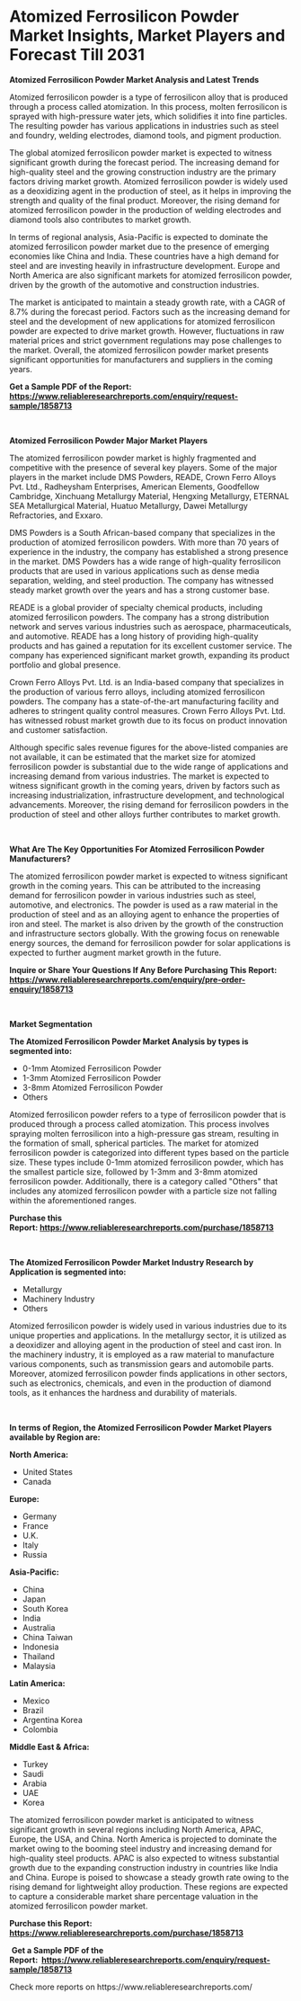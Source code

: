 <p><h1>Atomized Ferrosilicon Powder Market Insights, Market Players and Forecast Till 2031</h1></p><p><strong>Atomized Ferrosilicon Powder Market Analysis and Latest Trends</strong></p>
<p><p>Atomized ferrosilicon powder is a type of ferrosilicon alloy that is produced through a process called atomization. In this process, molten ferrosilicon is sprayed with high-pressure water jets, which solidifies it into fine particles. The resulting powder has various applications in industries such as steel and foundry, welding electrodes, diamond tools, and pigment production.</p><p>The global atomized ferrosilicon powder market is expected to witness significant growth during the forecast period. The increasing demand for high-quality steel and the growing construction industry are the primary factors driving market growth. Atomized ferrosilicon powder is widely used as a deoxidizing agent in the production of steel, as it helps in improving the strength and quality of the final product. Moreover, the rising demand for atomized ferrosilicon powder in the production of welding electrodes and diamond tools also contributes to market growth.</p><p>In terms of regional analysis, Asia-Pacific is expected to dominate the atomized ferrosilicon powder market due to the presence of emerging economies like China and India. These countries have a high demand for steel and are investing heavily in infrastructure development. Europe and North America are also significant markets for atomized ferrosilicon powder, driven by the growth of the automotive and construction industries.</p><p>The market is anticipated to maintain a steady growth rate, with a CAGR of 8.7% during the forecast period. Factors such as the increasing demand for steel and the development of new applications for atomized ferrosilicon powder are expected to drive market growth. However, fluctuations in raw material prices and strict government regulations may pose challenges to the market. Overall, the atomized ferrosilicon powder market presents significant opportunities for manufacturers and suppliers in the coming years.</p></p>
<p><strong>Get a Sample PDF of the Report:&nbsp; <a href="https://www.reliableresearchreports.com/enquiry/request-sample/1858713">https://www.reliableresearchreports.com/enquiry/request-sample/1858713</a></strong></p>
<p>&nbsp;</p>
<p><strong>Atomized Ferrosilicon Powder Major Market Players</strong></p>
<p><p>The atomized ferrosilicon powder market is highly fragmented and competitive with the presence of several key players. Some of the major players in the market include DMS Powders, READE, Crown Ferro Alloys Pvt. Ltd., Radheysham Enterprises, American Elements, Goodfellow Cambridge, Xinchuang Metallurgy Material, Hengxing Metallurgy, ETERNAL SEA Metallurgical Material, Huatuo Metallurgy, Dawei Metallurgy Refractories, and Exxaro.</p><p>DMS Powders is a South African-based company that specializes in the production of atomized ferrosilicon powders. With more than 70 years of experience in the industry, the company has established a strong presence in the market. DMS Powders has a wide range of high-quality ferrosilicon products that are used in various applications such as dense media separation, welding, and steel production. The company has witnessed steady market growth over the years and has a strong customer base.</p><p>READE is a global provider of specialty chemical products, including atomized ferrosilicon powders. The company has a strong distribution network and serves various industries such as aerospace, pharmaceuticals, and automotive. READE has a long history of providing high-quality products and has gained a reputation for its excellent customer service. The company has experienced significant market growth, expanding its product portfolio and global presence.</p><p>Crown Ferro Alloys Pvt. Ltd. is an India-based company that specializes in the production of various ferro alloys, including atomized ferrosilicon powders. The company has a state-of-the-art manufacturing facility and adheres to stringent quality control measures. Crown Ferro Alloys Pvt. Ltd. has witnessed robust market growth due to its focus on product innovation and customer satisfaction.</p><p>Although specific sales revenue figures for the above-listed companies are not available, it can be estimated that the market size for atomized ferrosilicon powder is substantial due to the wide range of applications and increasing demand from various industries. The market is expected to witness significant growth in the coming years, driven by factors such as increasing industrialization, infrastructure development, and technological advancements. Moreover, the rising demand for ferrosilicon powders in the production of steel and other alloys further contributes to market growth.</p></p>
<p>&nbsp;</p>
<p><strong>What Are The Key Opportunities For Atomized Ferrosilicon Powder Manufacturers?</strong></p>
<p><p>The atomized ferrosilicon powder market is expected to witness significant growth in the coming years. This can be attributed to the increasing demand for ferrosilicon powder in various industries such as steel, automotive, and electronics. The powder is used as a raw material in the production of steel and as an alloying agent to enhance the properties of iron and steel. The market is also driven by the growth of the construction and infrastructure sectors globally. With the growing focus on renewable energy sources, the demand for ferrosilicon powder for solar applications is expected to further augment market growth in the future.</p></p>
<p><strong>Inquire or Share Your Questions If Any Before Purchasing This Report: <a href="https://www.reliableresearchreports.com/enquiry/pre-order-enquiry/1858713">https://www.reliableresearchreports.com/enquiry/pre-order-enquiry/1858713</a></strong></p>
<p>&nbsp;</p>
<p><strong>Market Segmentation</strong></p>
<p><strong>The Atomized Ferrosilicon Powder Market Analysis by types is segmented into:</strong></p>
<p><ul><li>0-1mm Atomized Ferrosilicon Powder</li><li>1-3mm Atomized Ferrosilicon Powder</li><li>3-8mm Atomized Ferrosilicon Powder</li><li>Others</li></ul></p>
<p><p>Atomized ferrosilicon powder refers to a type of ferrosilicon powder that is produced through a process called atomization. This process involves spraying molten ferrosilicon into a high-pressure gas stream, resulting in the formation of small, spherical particles. The market for atomized ferrosilicon powder is categorized into different types based on the particle size. These types include 0-1mm atomized ferrosilicon powder, which has the smallest particle size, followed by 1-3mm and 3-8mm atomized ferrosilicon powder. Additionally, there is a category called "Others" that includes any atomized ferrosilicon powder with a particle size not falling within the aforementioned ranges.</p></p>
<p><strong>Purchase this Report:&nbsp;<a href="https://www.reliableresearchreports.com/purchase/1858713">https://www.reliableresearchreports.com/purchase/1858713</a></strong></p>
<p>&nbsp;</p>
<p><strong>The Atomized Ferrosilicon Powder Market Industry Research by Application is segmented into:</strong></p>
<p><ul><li>Metallurgy</li><li>Machinery Industry</li><li>Others</li></ul></p>
<p><p>Atomized ferrosilicon powder is widely used in various industries due to its unique properties and applications. In the metallurgy sector, it is utilized as a deoxidizer and alloying agent in the production of steel and cast iron. In the machinery industry, it is employed as a raw material to manufacture various components, such as transmission gears and automobile parts. Moreover, atomized ferrosilicon powder finds applications in other sectors, such as electronics, chemicals, and even in the production of diamond tools, as it enhances the hardness and durability of materials.</p></p>
<p>&nbsp;</p>
<p><strong>In terms of Region, the Atomized Ferrosilicon Powder Market Players available by Region are:</strong></p>
<p>
    <p> <strong> North America: </strong>
        <ul>
            <li>United States</li>
            <li>Canada</li>
        </ul>
        </p> 
    <p> <strong> Europe: </strong>
        <ul>
            <li>Germany</li>
            <li>France</li>
            <li>U.K.</li>
            <li>Italy</li>
            <li>Russia</li>
        </ul>
        </p> 
    <p> <strong> Asia-Pacific: </strong>
        <ul>
            <li>China</li>
            <li>Japan</li>
            <li>South Korea</li>
            <li>India</li>
            <li>Australia</li>
            <li>China Taiwan</li>
            <li>Indonesia</li>
            <li>Thailand</li>
            <li>Malaysia</li>
        </ul>
        </p> 
    <p> <strong> Latin America: </strong>
        <ul>
            <li>Mexico</li>
            <li>Brazil</li>
            <li>Argentina Korea</li>
            <li>Colombia</li>
        </ul>
        </p> 
    <p> <strong> Middle East & Africa: </strong>
        <ul>
            <li>Turkey</li>
            <li>Saudi</li>
            <li>Arabia</li>
            <li>UAE</li>
            <li>Korea</li>
        </ul>
    </p>
    </p>
<p><p>The atomized ferrosilicon powder market is anticipated to witness significant growth in several regions including North America, APAC, Europe, the USA, and China. North America is projected to dominate the market owing to the booming steel industry and increasing demand for high-quality steel products. APAC is also expected to witness substantial growth due to the expanding construction industry in countries like India and China. Europe is poised to showcase a steady growth rate owing to the rising demand for lightweight alloy production. These regions are expected to capture a considerable market share percentage valuation in the atomized ferrosilicon powder market.</p></p>
<p><strong>Purchase this Report: <a href="https://www.reliableresearchreports.com/purchase/1858713">https://www.reliableresearchreports.com/purchase/1858713</a></strong></p>
<p>&nbsp;<strong>Get a Sample PDF of the Report:&nbsp;&nbsp;<a href="https://www.reliableresearchreports.com/enquiry/request-sample/1858713">https://www.reliableresearchreports.com/enquiry/request-sample/1858713</a></strong></p>
<p><strong></strong></p>
<p>Check more reports on https://www.reliableresearchreports.com/</p>